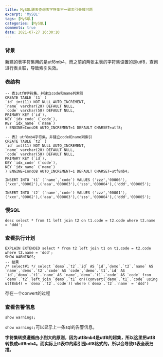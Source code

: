 ```yaml
---
title: MySQL联表查询表字符集不一致索引失效问题
excerpt: 'MySQL'
tags: [MySQL]
categories: [MySQL]
comments: true
date: 2021-07-27 16:30:10
---
```


### 背景

新建的表字符集用的是utf8mb4，而之前的两张主表的字符集设置的是utf8，查询进行表关联，导致索引失效。

### 表结构

```mysql
-- 表1utf8字符集，并建立code和name列索引
CREATE TABLE `t1` (
`id` int(11) NOT NULL AUTO_INCREMENT,
`name` varchar(20) DEFAULT NULL,
`code` varchar(50) DEFAULT NULL,
PRIMARY KEY (`id`),
KEY `idx_code` (`code`),
KEY `idx_name` (`name`)
) ENGINE=InnoDB AUTO_INCREMENT=1 DEFAULT CHARSET=utf8;

-- 表2 utf8mb4字符集，并建立code和name列索引
CREATE TABLE `t2` (
`id` int(11) NOT NULL AUTO_INCREMENT,
`name` varchar(20) DEFAULT NULL,
`code` varchar(50) DEFAULT NULL,
PRIMARY KEY (`id`),
KEY `idx_code` (`code`),
KEY `idx_name` (`name`)
) ENGINE=InnoDB AUTO_INCREMENT=1 DEFAULT CHARSET=utf8mb4;

INSERT INTO `t1` (`name`,`code`) VALUES ('zzz','00006'),('xxx','00002'),('aaa','000003'),('sss','000004'),('ddd','000005');

INSERT INTO `t2` (`name`,`code`) VALUES ('zzz','00001'),('xxx','00002'),('aaa','000003'),('sss','000004'),('ddd','000005');
```

### 慢SQL

```mysql
desc select * from t1 left join t2 on t1.code = t2.code where t2.name = 'ddd';
```

### 查看执行计划

```mysql
EXPLAIN EXTENDED select * from t2 left join t1 on t1.code = t2.code where t2.name = 'ddd';
SHOW WARNINGS;
-- 结果
/* select#1 */ select `demo`.`t2`.`id` AS `id`,`demo`.`t2`.`name` AS `name`,`demo`.`t2`.`code` AS `code`,`demo`.`t1`.`id` AS `id`,`demo`.`t1`.`name` AS `name`,`demo`.`t1`.`code` AS `code` from `demo`.`t2` left join `demo`.`t1` on((convert(`demo`.`t1`.`code` using utf8mb4) = `demo`.`t2`.`code`)) where (`demo`.`t2`.`name` = 'ddd')
```

存在一个convert的过程

### 查看告警信息

```mysql
show warnings;
```

`show warnings;`可以显示上一条sql的告警信息。

**字符集转换遵循由小到大的原则，因为utf8mb4是utf8的超集，所以这里把utf8转换成utf8mb4。而实际上t1表中的索引是utf8格式的，所以会导致t1表全表扫描。**

